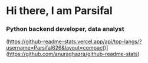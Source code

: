 <h1>Hi there, I am Parsifal</h1>
<h3>Python backend developer, data analyst </h3>

(https://github-readme-stats.vercel.app/api/top-langs/?username=Parsifal626&layout=compact)](https://github.com/anuraghazra/github-readme-stats)


<!--
**Parsifal626/Parsifal626** is a ✨ _special_ ✨ repository because its `README.md` (this file) appears on your GitHub profile.

Here are some ideas to get you started:
### Hi there 👋
- 🔭 I’m currently working on ...
- 🌱 I’m currently learning ...
- 👯 I’m looking to collaborate on ...
- 🤔 I’m looking for help with ...
- 💬 Ask me about ...
- 📫 How to reach me: ...
- 😄 Pronouns: ...
- ⚡ Fun fact: ...
-->
